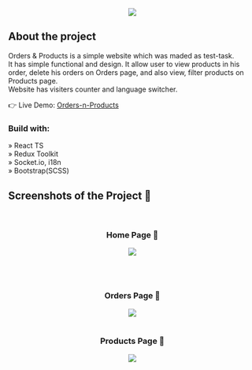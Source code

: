 <div align='center'><img src='https://github.com/AltPerson/Orders-n-Products/assets/39427362/2e4f3e1d-3fb7-41b3-93db-b60945504e90'/></div>

<h2>About the project</h2>

<p>Orders & Products is a simple website which was maded as test-task.<br>
It has simple functional and design. It allow user to view products in his order, delete his orders on Orders page, and also view, filter products on Products page.<br>
Website has visiters counter and language switcher.
</p>

👉 Live Demo: <a href='https://orders-n-products.netlify.app/'>Orders-n-Products</a>

<h3>Build with:</h3>

» React TS <br>
» Redux Toolkit <br>
» Socket.io, i18n <br>
» Bootstrap(SCSS) <br>


<h2>Screenshots of the Project 📸</h2>

<br>
<h3 align='center'>Home Page 🏡</h3>

<div align='center'>
<img src='https://github.com/AltPerson/Orders-n-Products/assets/39427362/421301ee-1ff4-4d49-b9d7-6fe356d29523'/>
</div>

<br><br>
<h3 align='center'>Orders Page 📄</h3>

<div align='center'>
<img src='https://github.com/AltPerson/Orders-n-Products/assets/39427362/9adcc857-141f-4af9-a96d-8f6962ca8512'/>

<br>
<br>
<h3 align='center'>Products Page 📄</h3>

<div align='center'>
<img src='https://github.com/AltPerson/Orders-n-Products/assets/39427362/2b602fef-ab47-4b6d-abcf-4ea50270dad1'/>

